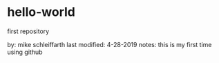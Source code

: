 # hello-world
first repository

by: mike schleiffarth
last modified: 4-28-2019
notes: this is my first time using github
